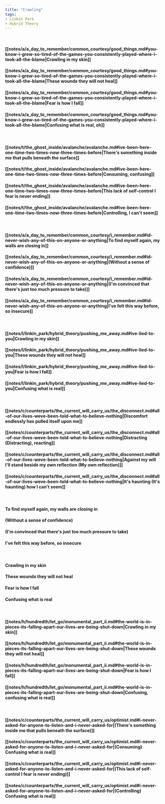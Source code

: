```yaml
---
title: "Crawling"
tags:
- Linkin Park
- Hybrid Theory
---
```

&nbsp;
#### [[notes/a/a_day_to_remember/common_courtesy/good_things.md#you-know-i-grew-so-tired-of-the-games-you-consistently-played-where-i-took-all-the-blame|Crawling in my skin]]
#### [[notes/a/a_day_to_remember/common_courtesy/good_things.md#you-know-i-grew-so-tired-of-the-games-you-consistently-played-where-i-took-all-the-blame|These wounds they will not heal]]
#### [[notes/a/a_day_to_remember/common_courtesy/good_things.md#you-know-i-grew-so-tired-of-the-games-you-consistently-played-where-i-took-all-the-blame|Fear is how I fall]]
#### [[notes/a/a_day_to_remember/common_courtesy/good_things.md#you-know-i-grew-so-tired-of-the-games-you-consistently-played-where-i-took-all-the-blame|Confusing what is real, oh]]
&nbsp;
#### [[notes/t/the_ghost_inside/avalanche/avalanche.md#ive-been-here-one-time-two-times-now-three-times-before|There's something inside me that pulls beneath the surface]]
#### [[notes/t/the_ghost_inside/avalanche/avalanche.md#ive-been-here-one-time-two-times-now-three-times-before|Consuming, confusing]]
#### [[notes/t/the_ghost_inside/avalanche/avalanche.md#ive-been-here-one-time-two-times-now-three-times-before|This lack of self-control I fear is never ending]]
#### [[notes/t/the_ghost_inside/avalanche/avalanche.md#ive-been-here-one-time-two-times-now-three-times-before|Controlling, I can't seem]]
&nbsp;
#### [[notes/a/a_day_to_remember/common_courtesy/i_remember.md#id-never-wish-any-of-this-on-anyone-or-anything|To find myself again, my walls are closing in]]
#### [[notes/a/a_day_to_remember/common_courtesy/i_remember.md#id-never-wish-any-of-this-on-anyone-or-anything|(Without a sense of confidence)]]
#### [[notes/a/a_day_to_remember/common_courtesy/i_remember.md#id-never-wish-any-of-this-on-anyone-or-anything|(I'm convinced that there's just too much pressure to take)]]
#### [[notes/a/a_day_to_remember/common_courtesy/i_remember.md#id-never-wish-any-of-this-on-anyone-or-anything|I've felt this way before, so insecure]]
&nbsp;
#### [[notes/l/linkin_park/hybrid_theory/pushing_me_away.md#ive-lied-to-you|Crawling in my skin]]
#### [[notes/l/linkin_park/hybrid_theory/pushing_me_away.md#ive-lied-to-you|These wounds they will not heal]]
#### [[notes/l/linkin_park/hybrid_theory/pushing_me_away.md#ive-lied-to-you|Fear is how I fall]]
#### [[notes/l/linkin_park/hybrid_theory/pushing_me_away.md#ive-lied-to-you|Confusing what is real]]
&nbsp;
#### [[notes/c/counterparts/the_current_will_carry_us/the_disconnect.md#all-of-our-lives-weve-been-told-what-to-believe-nothing|Discomfort endlessly has pulled itself upon me]]
#### [[notes/c/counterparts/the_current_will_carry_us/the_disconnect.md#all-of-our-lives-weve-been-told-what-to-believe-nothing|Distracting (Distracting), reacting]]
#### [[notes/c/counterparts/the_current_will_carry_us/the_disconnect.md#all-of-our-lives-weve-been-told-what-to-believe-nothing|Against my will I'll stand beside my own reflection (My own reflection)]]
#### [[notes/c/counterparts/the_current_will_carry_us/the_disconnect.md#all-of-our-lives-weve-been-told-what-to-believe-nothing|It's haunting (It's haunting) how I can't seem]]
&nbsp;
#### To find myself again, my walls are closing in
#### (Without a sense of confidence)
#### (I'm convinced that there's just too much pressure to take)
#### I've felt this way before, so insecure
&nbsp;
#### Crawling in my skin
#### These wounds they will not heal
#### Fear is how I fall
#### Confusing what is real
&nbsp;
#### [[notes/h/hundredth/let_go/monumental_part_ii.md#the-world-is-in-pieces-its-falling-apart-our-lives-are-being-shut-down|Crawling in my skin]]
#### [[notes/h/hundredth/let_go/monumental_part_ii.md#the-world-is-in-pieces-its-falling-apart-our-lives-are-being-shut-down|These wounds they will not heal]]
#### [[notes/h/hundredth/let_go/monumental_part_ii.md#the-world-is-in-pieces-its-falling-apart-our-lives-are-being-shut-down|Fear is how I fall]]
#### [[notes/h/hundredth/let_go/monumental_part_ii.md#the-world-is-in-pieces-its-falling-apart-our-lives-are-being-shut-down|Confusing, confusing what is real]]
&nbsp;
#### [[notes/c/counterparts/the_current_will_carry_us/optimist.md#i-never-asked-for-anyone-to-listen-and-i-never-asked-for|(There's something inside me that pulls beneath the surface)]]
#### [[notes/c/counterparts/the_current_will_carry_us/optimist.md#i-never-asked-for-anyone-to-listen-and-i-never-asked-for|(Consuming) Confusing what is real]]
#### [[notes/c/counterparts/the_current_will_carry_us/optimist.md#i-never-asked-for-anyone-to-listen-and-i-never-asked-for|(This lack of self-control I fear is never ending)]]
#### [[notes/c/counterparts/the_current_will_carry_us/optimist.md#i-never-asked-for-anyone-to-listen-and-i-never-asked-for|(Controlling) Confusing what is real]]
